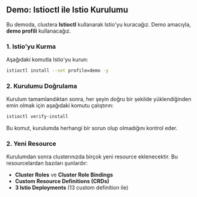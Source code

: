 ## Demo: Istioctl ile Istio Kurulumu

Bu demoda, clustera **Istioctl** kullanarak Istio'yu kuracağız. Demo amacıyla, **demo profili** kullanacağız.

### 1. Istio'yu Kurma

Aşağıdaki komutla Istio'yu kurun:

```bash
istioctl install --set profile=demo -y
```

### 2. Kurulumu Doğrulama

Kurulum tamamlandıktan sonra, her şeyin doğru bir şekilde yüklendiğinden emin olmak için aşağıdaki komutu çalıştırın:

```bash
istioctl verify-install
```

Bu komut, kurulumda herhangi bir sorun olup olmadığını kontrol eder.

### 2. Yeni Resource

Kurulumdan sonra clusterınızda birçok yeni resource eklenecektir. Bu resourcelardan bazıları şunlardır:

- **Cluster Roles** ve **Cluster Role Bindings**
- **Custom Resource Definitions (CRDs)**
- **3 Istio Deployments** (13 custom definition ile)


